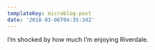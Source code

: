 ```yaml
---
templateKey: microblog-post
date: '2018-03-06T04:35:34Z'
---
```


I’m shocked by how much I’m enjoying Riverdale.

